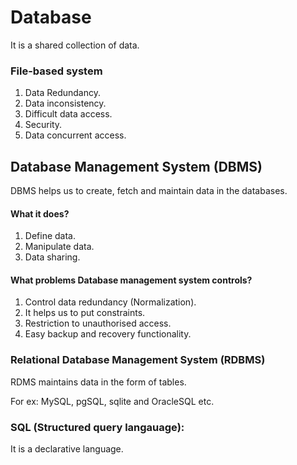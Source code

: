 # Database 
It is a shared collection of data.

### File-based system
1. Data Redundancy.
2. Data inconsistency.
3. Difficult data access.
4. Security.
5. Data concurrent access.

## Database Management System (DBMS)
DBMS helps us to create, fetch and maintain data in the databases.

#### What it does?
1. Define data.
2. Manipulate data.
3. Data sharing.

#### What problems Database management system controls?
1. Control data redundancy (Normalization).
2. It helps us to put constraints.
3. Restriction to unauthorised access.
4. Easy backup and recovery functionality.

### Relational Database Management System (RDBMS)
RDMS maintains data in the form of tables.

For ex: MySQL, pgSQL, sqlite and OracleSQL etc.

### SQL (Structured query langauage): 
It is a declarative language.